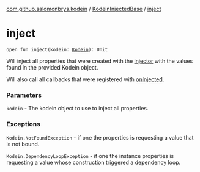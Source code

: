 [com.github.salomonbrys.kodein](../index.md) / [KodeinInjectedBase](index.md) / [inject](.)

# inject

`open fun inject(kodein: `[`Kodein`](../-kodein/index.md)`): Unit`

Will inject all properties that were created with the [injector](injector.md) with the values found in the provided Kodein object.

Will also call all callbacks that were registered with [onInjected](on-injected.md).

### Parameters

`kodein` - The kodein object to use to inject all properties.

### Exceptions

`Kodein.NotFoundException` - if one the properties is requesting a value that is not bound.

`Kodein.DependencyLoopException` - if one the instance properties is requesting a value whose construction triggered a dependency loop.